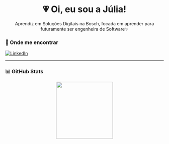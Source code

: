 <h1 align="center">💗 Oi, eu sou a Júlia!</h1>

<p align="center">
  Aprendiz em Soluções Digitais na Bosch, focada em aprender para futuramente ser engenheira de Software✨
</p>

### 💌 Onde me encontrar

[![LinkedIn](https://img.shields.io/badge/-LinkedIn-0077B5?style=flat-square&logo=LinkedIn&logoColor=white)](https://www.linkedin.com/in/j%C3%BAlia-carolina-52546a356/)


---

### 📊 GitHub Stats

<div align="center">
  <img height="180em" src="https://github-readme-stats.vercel.app/api?username=JuuhhCarol&show_icons=true&theme=tokyonight"/>
</div>
